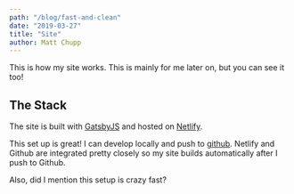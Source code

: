 ```yaml
---
path: "/blog/fast-and-clean"
date: "2019-03-27"
title: "Site"
author: Matt Chupp
---
```


This is how my site works. This is mainly for me later on, but you can see it too!

## The Stack

The site is built with [GatsbyJS](http://gatsbyjs.org) and hosted on
[Netlify](http://netlify.com).

This set up is great! I can develop locally and push to
[github](https://github.com/mattchupp/mattchupp). Netlify and Github are
integrated pretty closely so my site builds automatically after I push to Github.

Also, did I mention this setup is crazy fast?
